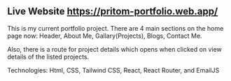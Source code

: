 ## Live Website https://pritom-portfolio.web.app/

This is my current portfolio project. There are 4 main sections on the home page now:
Header, About Me, Gallary(Projects), Blogs, Contact Me.

Also, there is a route for project details which opens when clicked on view details of the listed projects. 

Technologies: Html, CSS, Tailwind CSS, React, React Router, and EmailJS
